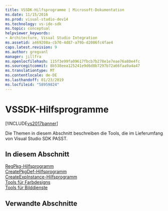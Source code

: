 ```yaml
---
title: VSSDK-Hilfsprogramme | Microsoft-Dokumentation
ms.date: 11/15/2016
ms.prod: visual-studio-dev14
ms.technology: vs-ide-sdk
ms.topic: conceptual
helpviewer_keywords:
- Architecture, Visual Studio Integration
ms.assetid: a469208a-cb70-4d87-a79b-d2086fc4fae4
caps.latest.revision: 9
ms.author: gregvanl
manager: jillfra
ms.openlocfilehash: 115f3e99fa09617fbcb7b278e1e7eae76a80e4fc
ms.sourcegitcommit: 8b538eea125241e9d6d8b7297b72a66faa9a4a47
ms.translationtype: MT
ms.contentlocale: de-DE
ms.lasthandoff: 01/23/2019
ms.locfileid: "58959824"
---
```

# <a name="vssdk-utilities"></a>VSSDK-Hilfsprogramme
[!INCLUDE[vs2017banner](../../includes/vs2017banner.md)]

Die Themen in diesem Abschnitt beschreiben die Tools, die im Lieferumfang von Visual Studio SDK PASST.  
  
## <a name="in-this-section"></a>In diesem Abschnitt  
 [RegPkg-Hilfsprogramm](../../extensibility/internals/regpkg-utility.md)  
  [CreatePkgDef-Hilfsprogramm](../../extensibility/internals/createpkgdef-utility.md)  
  [CreateExpInstance-Hilfsprogramm](../../extensibility/internals/createexpinstance-utility.md)  
  [Tools für Farbdesigns](../../extensibility/internals/color-theming-tools.md)  
  [Tools für Bilddienste](../../extensibility/internals/image-service-tools.md)  
  
## <a name="related-sections"></a>Verwandte Abschnitte
